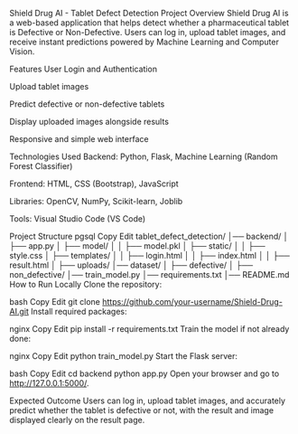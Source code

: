 Shield Drug AI - Tablet Defect Detection
Project Overview
Shield Drug AI is a web-based application that helps detect whether a pharmaceutical tablet is Defective or Non-Defective. Users can log in, upload tablet images, and receive instant predictions powered by Machine Learning and Computer Vision.

Features
User Login and Authentication

Upload tablet images

Predict defective or non-defective tablets

Display uploaded images alongside results

Responsive and simple web interface

Technologies Used
Backend: Python, Flask, Machine Learning (Random Forest Classifier)

Frontend: HTML, CSS (Bootstrap), JavaScript

Libraries: OpenCV, NumPy, Scikit-learn, Joblib

Tools: Visual Studio Code (VS Code)

Project Structure
pgsql
Copy
Edit
tablet_defect_detection/
│── backend/
│   ├── app.py
│   ├── model/
│   │   ├── model.pkl
│   ├── static/
│   │   ├── style.css
│   ├── templates/
│   │   ├── login.html
│   │   ├── index.html
│   │   ├── result.html
│   ├── uploads/
│── dataset/
│   ├── defective/
│   ├── non_defective/
│── train_model.py
│── requirements.txt
│── README.md
How to Run Locally
Clone the repository:

bash
Copy
Edit
git clone https://github.com/your-username/Shield-Drug-AI.git
Install required packages:

nginx
Copy
Edit
pip install -r requirements.txt
Train the model if not already done:

nginx
Copy
Edit
python train_model.py
Start the Flask server:

bash
Copy
Edit
cd backend
python app.py
Open your browser and go to http://127.0.0.1:5000/.

Expected Outcome
Users can log in, upload tablet images, and accurately predict whether the tablet is defective or not, with the result and image displayed clearly on the result page.

